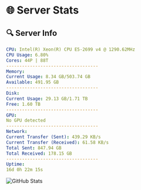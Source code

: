 # 🌐 Server Stats
## 🔍 Server Info
```yaml
CPU: Intel(R) Xeon(R) CPU E5-2699 v4 @ 1290.62MHz
CPU Usage: 6.80%
Cores: 44P | 88T
-----------------------------------
Memory:
Current Usage: 8.34 GB/503.74 GB
Available: 491.95 GB
-----------------------------------
Disk:
Current Usage: 29.13 GB/1.71 TB
Free: 1.60 TB
-----------------------------------
GPU:
No GPU detected
-----------------------------------
Network:
Current Transfer (Sent): 439.29 KB/s
Current Transfer (Received): 61.58 KB/s
Total Sent: 847.94 GB
Total Received: 178.15 GB
-----------------------------------
Uptime:
16d 0h 22m 15s
```
![GitHub Stats](https://img.shields.io/badge/Updated-2025-05-05_17:31:03-blue)